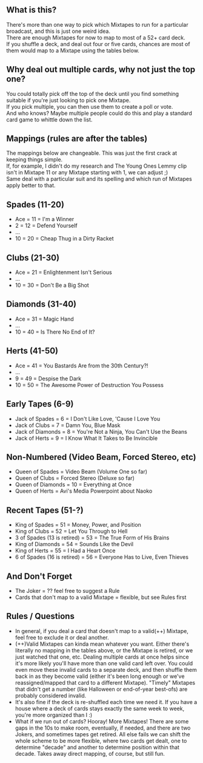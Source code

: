 What is this?
--------
There's more than one way to pick which Mixtapes to run for a particular broadcast, and this is just one weird idea.  
There are enough Mixtapes for now to map to most of a 52+ card deck.  
If you shuffle a deck, and deal out four or five cards, chances are most of them would map to a Mixtape using the tables below.  

Why deal out multiple cards, why not just the top one?
--------
You could totally pick off the top of the deck until you find something suitable if you're just looking to pick one Mixtape.  
If you pick multiple, you can then use them to create a poll or vote.  
And who knows?  Maybe multiple people could do this and play a standard card game to whittle down the list.

Mappings (rules are after the tables)
--------
The mappings below are changeable.  This was just the first crack at keeping things simple.  
If, for example, I didn't do my research and The Young Ones Lemmy clip isn't in Mixtape 11 or any Mixtape starting with 1, we can adjust ;)  
Same deal with a particular suit and its spelling and which run of Mixtapes apply better to that.

Spades (11-20)
--------
* Ace = 11 = I'm a Winner
* 2 = 12 = Defend Yourself
* ...
* 10 = 20 = Cheap Thug in a Dirty Racket

Clubs (21-30)
--------
* Ace = 21 = Enlightenment Isn't Serious
* ...
* 10 = 30 = Don't Be a Big Shot

Diamonds (31-40)
--------
* Ace = 31 = Magic Hand
* ...
* 10 = 40 = Is There No End of It?

Herts (41-50)
--------
* Ace = 41 = You Bastards Are from the 30th Century?!
* ...
* 9 = 49 = Despise the Dark
* 10 = 50 = The Awesome Power of Destruction You Possess

Early Tapes (6-9)
--------
* Jack of Spades = 6 = I Don't Like Love, 'Cause I Love You
* Jack of Clubs = 7 = Damn You, Blue Mask
* Jack of Diamonds = 8 = You're Not a Ninja, You Can't Use the Beans
* Jack of Herts = 9 = I Know What It Takes to Be Invincible

Non-Numbered (Video Beam, Forced Stereo, etc)
--------
* Queen of Spades = Video Beam (Volume One so far)
* Queen of Clubs = Forced Stereo (Deluxe so far)
* Queen of Diamonds = 10 = Everything at Once
* Queen of Herts = Avi's Media Powerpoint about Naoko

Recent Tapes (51-?)
--------
* King of Spades = 51 = Money, Power, and Position
* King of Clubs = 52 = Let You Through to Hell
* 3 of Spades (13 is retired) = 53 = The True Form of His Brains
* King of Diamonds = 54 = Sounds Like the Devil
* King of Herts = 55 = I Had a Heart Once
* 6 of Spades (16 is retired) = 56 = Everyone Has to Live, Even Thieves

And Don't Forget
--------
* The Joker = ?? feel free to suggest a Rule
* Cards that don't map to a valid Mixtape = flexible, but see Rules first

Rules / Questions
--------
* In general, if you deal a card that doesn't map to a valid(++) Mixtape, feel free to exclude it or deal another.
* (++)Valid Mixtapes can kinda mean whatever you want.  Either there's literally no mapping in the tables above, or the Mixtape is retired, or we just watched that one, etc.  Dealing multiple cards at once helps since it's more likely you'll have more than one valid card left over.  You could even move these invalid cards to a separate deck, and then shuffle them back in as they become valid (either it's been long enough or we've reassigned/mapped that card to a different Mixtape).  "Timely" Mixtapes that didn't get a number (like Halloween or end-of-year best-ofs) are probably considered invalid.
* It's also fine if the deck is re-shuffled each time we need it.  If you have a house where a deck of cards stays exactly the same week to week, you're more organized than I :)
* What if we run out of cards? Hooray!  More Mixtapes! There are some gaps in the 10s to make room, eventually, if needed, and there are two Jokers, and sometimes tapes get retired.  All else fails we can shift the whole scheme to be more flexible, where two cards get dealt, one to determine "decade" and another to determine position within that decade.  Takes away direct mapping, of course, but still fun.
